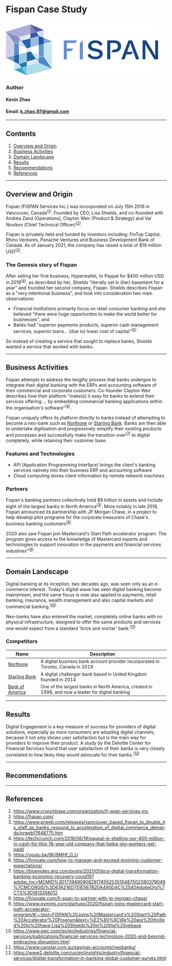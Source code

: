 # Fispan Case Study

![Business Banking Reimagined](/images/fispanlogo.png)
---
### Author
#### Kevin Zhao
#### Email: k.zhao.97@gmail.com
---
## Contents
1. [Overview and Origin](#Overview-and-Origin)
2. [Business Activities](#Business-Activities)
3. [Domain Landscape](#Domain-Landscape)
4. [Results](#Results)
5. [Recommendations](#Recommendations)
6. [References](#References)
---
## Overview and Origin

Fispan (FISPAN Services Inc.) was incorporated on July 15th 2016 in Vancouver, Canada<sup>([1])</sup>. Founded by CEO, Lisa Shields, and co-founded with Andrea Zand (Operations), Clayton Weir (Product & Strategy) and Val Novikov (Chief Technical Officer)<sup>([2])</sup>.

Fispan is privately held and funded by investors including: FinTop Capital, Rhino Ventures, Panache Ventures and Business Development Bank of Canada. As of January 2021, the company has raised a total of $19 million USD<sup>([3])</sup>.

### The Genesis story of Fispan

After selling her first business, Hyperwallet, to Paypal for $400 million USD in 2018<sup>([4])</sup>, as described by her, Shields "literally sat in (her) basement for a year" and founded her second company, Fispan. Shields describes Fispan as a "very intentional business", and took into consideration two main observations:
- Financial institutions primarily focus on retail consumer banking and she believed "there were huge opportunites to make the world better for businesses", and
- Banks had "superior payments products, superior cash management services, superior loans... (due to) lower cost of capital"<sup>([5])</sup>

So instead of creating a service that sought to replace banks, Shields wanted a service that worked with banks.

---
## Business Activities

Fispan attempts to address the lengthy process that banks undergoe to integrate their digital banking with the ERPs and accounting software of their commercial and corporate customers. Co-founder Clayton Weir describes how their platform "make(s) it easy for banks to extend their services offering ... by embedding commercial banking applications within the organisation's software"<sup>([6])</sup>.

Fispan uniquely offers its platform directly to banks instead of attempting to become a neo-bank such as [Northone](https://www.northone.com/) or [Starling Bank](https://www.starlingbank.com/). Banks are then able to undertake digitisation and progressively simplify their existing products and processes and successfully make the transition over<sup>([7])</sup> to digital completely, while retaining their customer base. 

### Features and Technologies

- API (Application Programming Interface) brings the client's banking services natively into their business ERP and accounting software
- Cloud computing stores client information by remote network machines

### Partners

Fispan's banking partners collectively hold $8 trillion in assets and include eight of the largest banks in North America<sup>([3])</sup>. More notably in late 2018, Fispan announced its partnership with JP Morgan Chase, in a project to help develop pilot programs for the corporate treasurers of Chase's business banking customers<sup>([8])</sup>.

2020 also saw Fispan join Mastercard's Start Path accelerator program. The program gives access to the knowledge of Mastercard experts and technologies to support innovation in the payments and financial services industries"<sup>([9])</sup>.

---
## Domain Landscape

Digital banking at its inception, two decades ago, was seen only as an e-commerce interest. Today's digital wave has seen digital banking become mainstream, and the same focus is now also applied to payments, retail banking, insurance, wealth management and also capital markets and commercial banking.<sup>([10])</sup>

Neo-banks have also entered the market, completely online banks with no physical infrastructure, designed to offer the same products and services one would expect from a standard 'brick and mortar' bank.<sup>([11])</sup>

### Competitors

| Name | Description |
| --- | ----------- |
| [Northone](https://www.northone.com/) | A digital business bank account provider incorporated in Toronto, Canada in 2019
| [Starling Bank](https://www.starlingbank.com/) | A digital challenger bank based in United Kingdom founded in 2014 |
|  [Bank of America](https://www.bankofamerica.com/) | One of the largest banks in North America, created in 1998, and now a leader for digital banking

---
## Results

Digital Engagement is a key measure of success for providers of digital solutions, especially as more consumers are adopting digital channels, because it not only shows user satisfaction but is the main way for providers to improve their product. A study by the Deloitte Center for Financial Services found that user satisfaction of their banks is very closely correlated to how likely they would advocate for their banks.<sup>([12])</sup>



---
## Recommendations



---
## References
1. https://www.crunchbase.com/organization/fi-span-services-inc
2. https://fispan.com/
3. https://www.prweb.com/releases/vancouver_based_fispan_to_double_its_staff_as_banks_respond_to_acceleration_of_digital_commerce_demands/prweb17648775.htm
4. https://techcrunch.com/2018/06/19/paypal-is-shelling-our-400-million-in-cash-for-this-18-year-old-company-that-helps-gig-workers-get-paid/
5. https://youtu.be/l8U9MHf_O_U
6. https://finovate.com/how-to-manage-and-exceed-evolving-customer-expectations/
7. https://bluenotes.anz.com/posts/2021/01/bcg-digital-transformation-banking-economic-recovery-covid19?adobe_mc=MCMID%3D17394909082917455253510487502380379048%7CMCORGID%3D67A216D751E567B20A490D4C%2540AdobeOrg%7CTS%3D1613358012
8. https://finovate.com/fi-span-to-partner-with-jp-morgan-chase/
9. https://www.pymnts.com/startups/2020/fispan-joins-mastercard-start-path-accelerator-program/#:~:text=FISPAN%20Joins%20Mastercard's%20Start%20Path%20Accelerator%20Program&text=%E2%80%9CWe%20are%20thrilled%20to%20have,Lisa%20Shields%20in%20the%20release.
10. https://www.pwc.com/gx/en/industries/financial-services/publications/financial-services-technology-2020-and-beyond-embracing-disruption.html 
11. https://www.canstar.com.au/savings-accounts/neobanks/
12. https://www2.deloitte.com/us/en/insights/industry/financial-services/digital-transformation-in-banking-global-customer-survey.html


[1]: <https://www.crunchbase.com/organization/fi-span-services-inc>
[2]: <https://fispan.com/>
[3]: <https://www.prweb.com/releases/vancouver_based_fispan_to_double_its_staff_as_banks_respond_to_acceleration_of_digital_commerce_demands/prweb17648775.htm>
[4]: <https://techcrunch.com/2018/06/19/paypal-is-shelling-our-400-million-in-cash-for-this-18-year-old-company-that-helps-gig-workers-get-paid/>
[5]: <https://youtu.be/l8U9MHf_O_U>
[6]:<https://finovate.com/how-to-manage-and-exceed-evolving-customer-expectations/>
[7]: <https://bluenotes.anz.com/posts/2021/01/bcg-digital-transformation-banking-economic-recovery-covid19?adobe_mc=MCMID%3D17394909082917455253510487502380379048%7CMCORGID%3D67A216D751E567B20A490D4C%2540AdobeOrg%7CTS%3D1613358012>
[8]: <https://finovate.com/fi-span-to-partner-with-jp-morgan-chase/>
[9]: <https://www.pymnts.com/startups/2020/fispan-joins-mastercard-start-path-accelerator-program/#:~:text=FISPAN%20Joins%20Mastercard's%20Start%20Path%20Accelerator%20Program&text=%E2%80%9CWe%20are%20thrilled%20to%20have,Lisa%20Shields%20in%20the%20release.>
[10]:<https://www.pwc.com/gx/en/industries/financial-services/publications/financial-services-technology-2020-and-beyond-embracing-disruption.html>
[11]: <https://www.canstar.com.au/savings-accounts/neobanks/>
[12]: <https://www2.deloitte.com/us/en/insights/industry/financial-services/digital-transformation-in-banking-global-customer-survey.html>